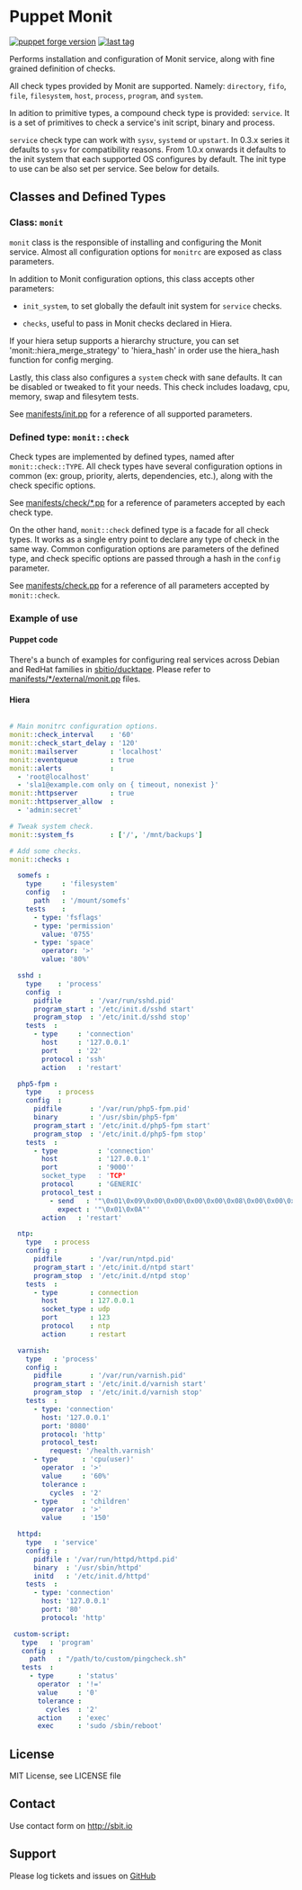 # Puppet Monit

[![puppet forge version](https://img.shields.io/puppetforge/v/sbitio/monit.svg)](http://forge.puppetlabs.com/sbitio/monit) [![last tag](https://img.shields.io/github/tag/sbitio/puppet-monit.svg)](https://github.com/sbitio/puppet-monit/tags)

Performs installation and configuration of Monit service,
along with fine grained definition of checks.

All check types provided by Monit are supported. Namely: `directory`, `fifo`,
`file`, `filesystem`, `host`, `process`, `program`, and `system`.

In adition to primitive types, a compound check type is provided: `service`.
It is a set of primitives to check a service's init script, binary and process.

`service` check type can work with `sysv`, `systemd` or `upstart`. In 0.3.x
series it defaults to `sysv` for compatibility reasons. From 1.0.x onwards it
defaults to the init system that each supported OS configures by default.
The init type to use can be also set per service. See below for details.

## Classes and Defined Types

### Class: `monit`

`monit` class is the responsible of installing and configuring the Monit
service. Almost all configuration options for `monitrc` are exposed as class
parameters.

In addition to Monit configuration options, this class accepts other parameters:

 * `init_system`, to set globally the default init system for `service` checks.

 * `checks`, useful to pass in Monit checks declared in Hiera.

If your hiera setup supports a hierarchy structure, you can set
'monit::hiera_merge_strategy' to 'hiera_hash' in order use the hiera_hash function for
config merging.

Lastly, this class also configures a `system` check with sane defaults. It can
be disabled or tweaked to fit your needs. This check includes loadavg, cpu,
memory, swap and filesytem tests.

See [manifests/init.pp](https://github.com/sbitio/puppet-monit/blob/master/manifests/init.pp)
for a reference of all supported parameters.


### Defined type: `monit::check`

Check types are implemented by defined types, named after `monit::check::TYPE`.
All check types have several configuration options in common (ex: group,
priority, alerts, dependencies, etc.), along with the check specific options.

See [manifests/check/*.pp](https://github.com/sbitio/puppet-monit/blob/master/manifests/check)
for a reference of parameters accepted by each check type.

On the other hand, `monit::check` defined type is a facade for all check types.
It works as a single entry point to declare any type of check in the same way.
Common configuration options are parameters of the defined type, and check
specific options are passed through a hash in the `config` parameter.

See [manifests/check.pp](https://github.com/sbitio/puppet-monit/blob/master/manifests/check.pp)
for a reference of all parameters accepted by `monit::check`.


### Example of use


#### Puppet code

There's a bunch of examples for configuring real services across Debian and
RedHat families in [sbitio/ducktape](https://github.com/sbitio/puppet-ducktape).
Please refer to [manifests/*/external/monit.pp](https://github.com/sbitio/puppet-ducktape/tree/master/manifests)
files.


#### Hiera

```yaml

# Main monitrc configuration options.
monit::check_interval    : '60'
monit::check_start_delay : '120'
monit::mailserver        : 'localhost'
monit::eventqueue        : true
monit::alerts            :
  - 'root@localhost'
  - 'sla1@example.com only on { timeout, nonexist }'
monit::httpserver        : true
monit::httpserver_allow  :
  - 'admin:secret'

# Tweak system check.
monit::system_fs         : ['/', '/mnt/backups']

# Add some checks.
monit::checks :

  somefs :
    type     : 'filesystem'
    config   :
      path   : '/mount/somefs'
    tests    :
      - type: 'fsflags'
      - type: 'permission'
        value: '0755'
      - type: 'space'
        operator: '>'
        value: '80%'

  sshd :
    type    : 'process'
    config  :
      pidfile       : '/var/run/sshd.pid'
      program_start : '/etc/init.d/sshd start'
      program_stop  : '/etc/init.d/sshd stop'
    tests  :
      - type     : 'connection'
        host     : '127.0.0.1'
        port     : '22'
        protocol : 'ssh'
        action   : 'restart'

  php5-fpm :
    type    : process
    config  :
      pidfile       : '/var/run/php5-fpm.pid'
      binary        : '/usr/sbin/php5-fpm'
      program_start : '/etc/init.d/php5-fpm start'
      program_stop  : '/etc/init.d/php5-fpm stop'
    tests  :
      - type          : 'connection'
        host          : '127.0.0.1'
        port          : '9000''
        socket_type   : 'TCP'
        protocol      : 'GENERIC'
        protocol_test :
          - send   : '"\0x01\0x09\0x00\0x00\0x00\0x00\0x08\0x00\0x00\0x00\0x00\0x00\0x00\0x00\0x00\0x00"'
            expect : '"\0x01\0x0A"'
        action   : 'restart'

  ntp:
    type   : process
    config :
      pidfile       : '/var/run/ntpd.pid'
      program_start : '/etc/init.d/ntpd start'
      program_stop  : '/etc/init.d/ntpd stop'
    tests  :
      - type        : connection
        host        : 127.0.0.1
        socket_type : udp
        port        : 123
        protocol    : ntp
        action      : restart

  varnish:
    type   : 'process'
    config :
      pidfile       : '/var/run/varnish.pid'
      program_start : '/etc/init.d/varnish start'
      program_stop  : '/etc/init.d/varnish stop'
    tests  :
      - type: 'connection'
        host: '127.0.0.1'
        port: '8080'
        protocol: 'http'
        protocol_test:
          request: '/health.varnish'
      - type      : 'cpu(user)'
        operator  : '>'
        value     : '60%'
        tolerance :
          cycles  : '2'
      - type      : 'children'
        operator  : '>'
        value     : '150'

  httpd:
    type   : 'service'
    config :
      pidfile : '/var/run/httpd/httpd.pid'
      binary  : '/usr/sbin/httpd'
      initd   : '/etc/init.d/httpd'
    tests  :
      - type: 'connection'
        host: '127.0.0.1'
        port: '80'
        protocol: 'http'

 custom-script:
   type   : 'program'
   config :
     path   : "/path/to/custom/pingcheck.sh"
   tests  :
     - type      : 'status'
       operator  : '!='
       value     : '0'
       tolerance :
         cycles  : '2'
       action    : 'exec'
       exec      : 'sudo /sbin/reboot'
```

## License

MIT License, see LICENSE file

## Contact

Use contact form on http://sbit.io

## Support

Please log tickets and issues on [GitHub](https://github.com/sbitio/puppet-monit)

